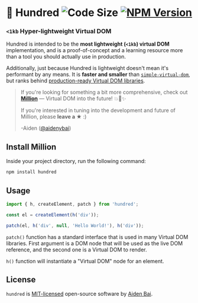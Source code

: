 # 💯 Hundred <img src="https://badgen.net/badgesize/brotli/https/unpkg.com/hundred?color=000000&labelColor=00000&label=bundle%20size" alt="Code Size" /> <a href="https://www.npmjs.com/package/million" target="_blank"><img src="https://img.shields.io/npm/v/hundred?style=flat&colorA=000000&colorB=000000" alt="NPM Version" /></a>

### `<1kb` Hyper-lightweight Virtual DOM

Hundred is intended to be the **most lightweight (`<1kb`) virtual DOM** implementation, and is a proof-of-concept and a learning resource more than a tool you should actually use in production.

Additionally, just because Hundred is lightweight doesn't mean it's performant by any means. It is **faster and smaller** than [`simple-virtual-dom`](https://github.com/livoras/simple-virtual-dom), but ranks behind [production-ready Virtual DOM libraries](https://million.js.org/benchmarks/official-benchmarks).

> If you're looking for something a bit more comprehensive, check out [**Million**](https://github.com/aidenybai/million) — Virtual DOM into the future! 💥🦁✨
>
> If you're interested in tuning into the development and future of Million, please **leave a ★** :)
>
> -Aiden ([@aidenybai](https://github.com/aidenybai))

## Install Million

Inside your project directory, run the following command:

```sh
npm install hundred
```

## Usage

```js
import { h, createElement, patch } from 'hundred';

const el = createElement(h('div'));

patch(el, h('div', null, 'Hello World!'), h('div'));
```

`patch()` function has a standard interface that is used in many Virtual DOM libraries. First argument is a DOM node that will be used as the live DOM reference, and the second one is a Virtual DOM to render.

`h()` function will instantiate a "Virtual DOM" node for an element.

## License

`hundred` is [MIT-licensed](LICENSE) open-source software by [Aiden Bai](https://github.com/aidenybai).
